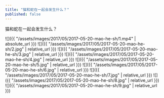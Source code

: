 ```yaml
---
title: "猫和蛇在一起会发生什么？"
published: false
---
```

猫和蛇在一起会发生什么？



![]({{ "/assets/images/2017/05/2017-05-20-mao-he-sh/1.mp4" | absolute_url }})
![]({{ "/assets/images/2017/05/2017-05-20-mao-he-sh/2.jpg" | relative_url }})
![]({{ "/assets/images/2017/05/2017-05-20-mao-he-sh/3.jpg" | relative_url }})
![]({{ "/assets/images/2017/05/2017-05-20-mao-he-sh/4.jpg" | relative_url }})
![]({{ "/assets/images/2017/05/2017-05-20-mao-he-sh/5.jpg" | relative_url }})
![]({{ "/assets/images/2017/05/2017-05-20-mao-he-sh/6.jpg" | relative_url }})
![]({{ "/assets/images/2017/05/2017-05-20-mao-he-sh/7.jpg" | relative_url }})
![]({{ "/assets/images/2017/05/2017-05-20-mao-he-sh/8.jpg" | relative_url }})
![]({{ "/assets/images/2017/05/2017-05-20-mao-he-sh/9.jpg" | relative_url }})
